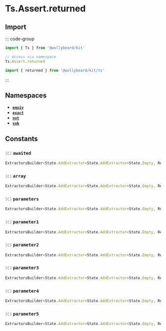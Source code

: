 # Ts.Assert.returned

## Import

::: code-group

```typescript [Namespace]
import { Ts } from '@wollybeard/kit'

// Access via namespace
Ts.Assert.returned
```

```typescript [Barrel]
import { returned } from '@wollybeard/kit/ts'
```

:::

## Namespaces

- [**`equiv`**](/api/ts/assert/returned/equiv)
- [**`exact`**](/api/ts/assert/returned/exact)
- [**`not`**](/api/ts/assert/returned/not)
- [**`sub`**](/api/ts/assert/returned/sub)

## Constants

### <span style="opacity: 0.6; font-weight: normal; font-size: 0.85em;">`[C]`</span> `awaited`

```typescript
ExtractorsBuilder<State.AddExtractor<State.AddExtractor<State.Empty, Returned>, Awaited$>>
```

<SourceLink href="https://github.com/jasonkuhrt/kit/blob/main/./src/utils/ts/assert/builder-generated/returned/$$.ts#L11" />

### <span style="opacity: 0.6; font-weight: normal; font-size: 0.85em;">`[C]`</span> `array`

```typescript
ExtractorsBuilder<State.AddExtractor<State.AddExtractor<State.Empty, Returned>, ArrayElement>>
```

<SourceLink href="https://github.com/jasonkuhrt/kit/blob/main/./src/utils/ts/assert/builder-generated/returned/$$.ts#L12" />

### <span style="opacity: 0.6; font-weight: normal; font-size: 0.85em;">`[C]`</span> `parameters`

```typescript
ExtractorsBuilder<State.AddExtractor<State.AddExtractor<State.Empty, Returned>, Parameters$>>
```

<SourceLink href="https://github.com/jasonkuhrt/kit/blob/main/./src/utils/ts/assert/builder-generated/returned/$$.ts#L13" />

### <span style="opacity: 0.6; font-weight: normal; font-size: 0.85em;">`[C]`</span> `parameter1`

```typescript
ExtractorsBuilder<State.AddExtractor<State.AddExtractor<State.Empty, Returned>, Parameter1>>
```

<SourceLink href="https://github.com/jasonkuhrt/kit/blob/main/./src/utils/ts/assert/builder-generated/returned/$$.ts#L14" />

### <span style="opacity: 0.6; font-weight: normal; font-size: 0.85em;">`[C]`</span> `parameter2`

```typescript
ExtractorsBuilder<State.AddExtractor<State.AddExtractor<State.Empty, Returned>, Parameter2>>
```

<SourceLink href="https://github.com/jasonkuhrt/kit/blob/main/./src/utils/ts/assert/builder-generated/returned/$$.ts#L15" />

### <span style="opacity: 0.6; font-weight: normal; font-size: 0.85em;">`[C]`</span> `parameter3`

```typescript
ExtractorsBuilder<State.AddExtractor<State.AddExtractor<State.Empty, Returned>, Parameter3>>
```

<SourceLink href="https://github.com/jasonkuhrt/kit/blob/main/./src/utils/ts/assert/builder-generated/returned/$$.ts#L16" />

### <span style="opacity: 0.6; font-weight: normal; font-size: 0.85em;">`[C]`</span> `parameter4`

```typescript
ExtractorsBuilder<State.AddExtractor<State.AddExtractor<State.Empty, Returned>, Parameter4>>
```

<SourceLink href="https://github.com/jasonkuhrt/kit/blob/main/./src/utils/ts/assert/builder-generated/returned/$$.ts#L17" />

### <span style="opacity: 0.6; font-weight: normal; font-size: 0.85em;">`[C]`</span> `parameter5`

```typescript
ExtractorsBuilder<State.AddExtractor<State.AddExtractor<State.Empty, Returned>, Parameter5>>
```

<SourceLink href="https://github.com/jasonkuhrt/kit/blob/main/./src/utils/ts/assert/builder-generated/returned/$$.ts#L18" />
